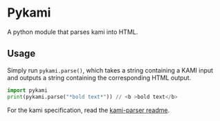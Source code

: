 # Pykami

A python module that parses kami into HTML.

## Usage

Simply run `pykami.parse()`, which takes a string containing a KAMI input and outputs a string containing the corresponding HTML output.

```python
import pykami
print(pykami.parse("*bold text*")) // <b >bold text</b>
```

For the kami specification, read the [kami-parser readme](https://github.com/lilith-in-starlight/kami-parser/).
